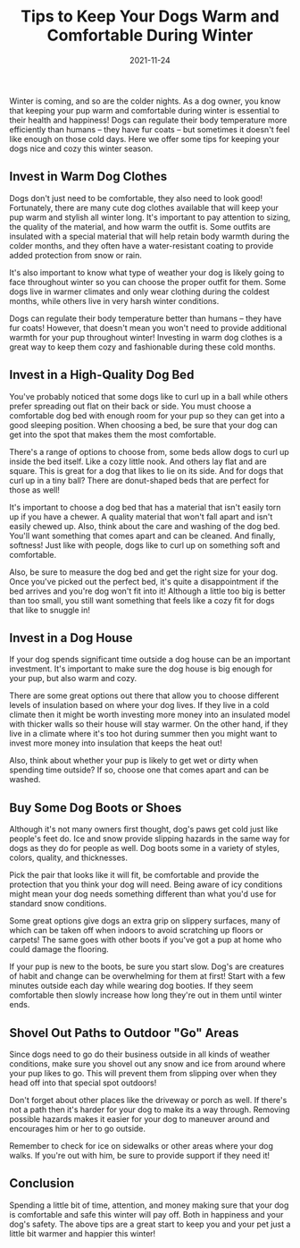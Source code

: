 ﻿---
title: "Tips to Keep Your Dogs Warm and Comfortable During Winter"
date: "2021-11-24"
hero_image: "./warm-winter-dog.jpg"
hero_image_alt: "A WArm Dog Outside"
hero_image_credit_text: "Steven Foster"
hero_image_credit_link: "https://unsplash.com/@stevenfoster?utm_source=unsplash&utm_medium=referral&utm_content=creditCopyText"
---
  
Winter is coming, and so are the colder nights. As a dog owner, you know that keeping your pup warm and comfortable during winter is essential to their health and happiness! Dogs can regulate their body temperature more efficiently than humans – they have fur coats – but sometimes it doesn't feel like enough on those cold days. Here we offer some tips for keeping your dogs nice and cozy this winter season.

## Invest in Warm Dog Clothes
Dogs don't just need to be comfortable, they also need to look good! Fortunately, there are many cute dog clothes available that will keep your pup warm and stylish all winter long. It's important to pay attention to sizing, the quality of the material, and how warm the outfit is.  Some outfits are insulated with a special material that will help retain body warmth during the colder months, and they often have a water-resistant coating to provide added protection from snow or rain.

It's also important to know what type of weather your dog is likely going to face throughout winter so you can choose the proper outfit for them. Some dogs live in warmer climates and only wear clothing during the coldest months, while others live in very harsh winter conditions.

Dogs can regulate their body temperature better than humans – they have fur coats!  However, that doesn't mean you won't need to provide additional warmth for your pup throughout winter! Investing in warm dog clothes is a great way to keep them cozy and fashionable during these cold months.

## Invest in a High-Quality Dog Bed
You've probably noticed that some dogs like to curl up in a ball while others prefer spreading out flat on their back or side. You must choose a comfortable dog bed with enough room for your pup so they can get into a good sleeping position. When choosing a bed, be sure that your dog can get into the spot that makes them the most comfortable.

There's a range of options to choose from, some beds allow dogs to curl up inside the bed itself. Like a cozy little nook. And others lay flat and are square. This is great for a dog that likes to lie on its side. And for dogs that curl up in a tiny ball? There are donut-shaped beds that are perfect for those as well!

It's important to choose a dog bed that has a material that isn't easily torn up if you have a chewer. A quality material that won't fall apart and isn't easily chewed up. Also, think about the care and washing of the dog bed. You'll want something that comes apart and can be cleaned. And finally, softness! Just like with people, dogs like to curl up on something soft and comfortable.

Also, be sure to measure the dog bed and get the right size for your dog. Once you've picked out the perfect bed, it's quite a disappointment if the bed arrives and you're dog won't fit into it! Although a little too big is better than too small, you still want something that feels like a cozy fit for dogs that like to snuggle in!

## Invest in a Dog House
If your dog spends significant time outside a dog house can be an important investment.  It's important to make sure the dog house is big enough for your pup, but also warm and cozy.

There are some great options out there that allow you to choose different levels of insulation based on where your dog lives. If they live in a cold climate then it might be worth investing more money into an insulated model with thicker walls so their house will stay warmer. On the other hand, if they live in a climate where it's too hot during summer then you might want to invest more money into insulation that keeps the heat out!

Also, think about whether your pup is likely to get wet or dirty when spending time outside? If so, choose one that comes apart and can be washed. 

## Buy Some Dog Boots or Shoes
Although it's not many owners first thought, dog's paws get cold just like people's feet do. Ice and snow provide slipping hazards in the same way for dogs as they do for people as well. Dog boots some in a variety of styles, colors, quality, and thicknesses.

Pick the pair that looks like it will fit, be comfortable and provide the protection that you think your dog will need. Being aware of icy conditions might mean your dog needs something different than what you'd use for standard snow conditions.

Some great options give dogs an extra grip on slippery surfaces, many of which can be taken off when indoors to avoid scratching up floors or carpets! The same goes with other boots if you've got a pup at home who could damage the flooring.

If your pup is new to the boots, be sure you start slow. Dog's are creatures of habit and change can be overwhelming for them at first! Start with a few minutes outside each day while wearing dog booties. If they seem comfortable then slowly increase how long they're out in them until winter ends.

## Shovel Out Paths to Outdoor "Go" Areas
Since dogs need to go do their business outside in all kinds of weather conditions, make sure you shovel out any snow and ice from around where your pup likes to go. This will prevent them from slipping over when they head off into that special spot outdoors!

Don't forget about other places like the driveway or porch as well. If there's not a path then it's harder for your dog to make its a way through. Removing possible hazards makes it easier for your dog to maneuver around and encourages him or her to go outside. 

Remember to check for ice on sidewalks or other areas where your dog walks. If you're out with him, be sure to provide support if they need it!

## Conclusion
Spending a little bit of time, attention, and money making sure that your dog is comfortable and safe this winter will pay off. Both in happiness and your dog's safety. The above tips are a great start to keep you and your pet just a little bit warmer and happier this winter!



